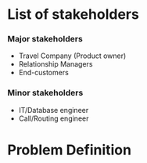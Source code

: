 # List of stakeholders
### Major stakeholders
- Travel Company (Product owner)
- Relationship Managers
- End-customers

### Minor stakeholders
- IT/Database engineer
- Call/Routing engineer


# Problem Definition
